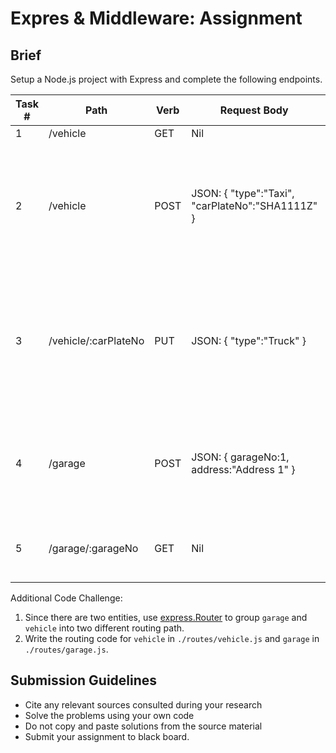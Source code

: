 # Expres & Middleware: Assignment

## Brief

Setup a Node.js project with Express and complete the following endpoints.

| Task # | Path                 | Verb | Request Body                                      | Response Body                                     | Description                                                                                              |
|--------|----------------------|------|---------------------------------------------------|---------------------------------------------------|----------------------------------------------------------------------------------------------------------|
| 1      | /vehicle             | GET  | Nil                                               | An array of vehicles                              |                                                                                                          |
| 2      | /vehicle             | POST | JSON:  { "type":"Taxi", "carPlateNo":"SHA1111Z" } | JSON:  { "type":"Taxi", "carPlateNo":"SHA1111Z" } | Create an object and store it in an array call `vehicles`.  Car plate number must be unique.             |
| 3      | /vehicle/:carPlateNo | PUT  | JSON:  { "type":"Truck" }                         |                                                   | Return status 200 and success message if successful. Return status 404 if car plate number is not found. |
| 4      | /garage              | POST | JSON: { garageNo:1, address:"Address 1" }         | JSON: { garageNo:1, address:"Address 1" }         | Just return status 200 for success. Store this object in an array `garages`.                             |
| 5      | /garage/:garageNo    | GET  | Nil                                               | JSON: { garageNo:1, address:"Address 1" }         | Only return the object with matching `garageNo`.                                                         |

Additional Code Challenge: 
1. Since there are two entities, use [express.Router](https://expressjs.com/en/guide/routing.html) to group `garage` and `vehicle` into two different routing path. 
2. Write the routing code for `vehicle` in `./routes/vehicle.js` and `garage` in `./routes/garage.js`.

## Submission Guidelines

- Cite any relevant sources consulted during your research
- Solve the problems using your own code
- Do not copy and paste solutions from the source material
- Submit your assignment to black board.
